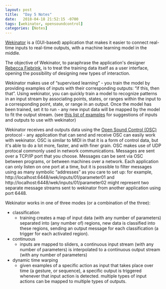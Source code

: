 ```yaml
---
layout: post
title:  "Day 5 Notes"
date:   2018-04-18 21:52:15 -0700
tags: [wekinator, opensoundcontrol]
categories: [Notes]
---
```


[Wekinator](http://www.wekinator.org/) is a (GUI-based) application that makes it easier to connect real-time inputs to real-time outputs, with a machine learning model in the middle. 

The objective of Wekinator, to paraphrase the application's designer [Rebecca Fiebrink](http://www.doc.gold.ac.uk/~mas01rf/Rebecca_Fiebrink_Goldsmiths/welcome.html), is to treat the training data itself as a user interface, opening the possibility of designing new types of interaction.

Wekinator makes use of  “supervised learning” - you train the model by providing examples of inputs with their corresponding outputs: “if this, then that”. Using wekinator, you can quickly train a model to recognize patterns in an input stream by associating points, states, or ranges within the input to a corresponding point, state, or range in an output. Once the model has been trained, set it to run - any new input data will be mapped by the model to fit the output stream. (see [this list of examples](http://www.wekinator.org/examples/) for suggestions of inputs and outputs to use with wekinator)

Wekinator receives and outputs data using the [Open Sound Control (OSC)](https://en.wikipedia.org/wiki/Open_Sound_Control) protocol - any application that can send and receive OSC can easily work with wekinator. OSC is similar to MIDI in that it is a form of control data, but it's able to do a lot more, faster, and with finer grain. OSC makes use of UDP protocal commonly used in network communications. Messages are sent over a TCP/IP port that you choose. Messages can be sent via OSC between programs, or between machines over a network. Each application can only listen on one port at a time, but it is possible to filter messages using as many symbolic “addresses” as you care to set up: for example, http://localhost:6448/wek/inputs/01/parameter01 and http://localhost:6448/wek/inputs/01/parameter02 might represent two separate message streams sent to wekinator from another application using port 6448. 

Wekinator works in one of three modes (or a combination of the three):
- classification
  - training creates a map of input data (with any number of parameters) separated into (any number of) regions, new data is classified into these regions, sending an output message for each classification (a trigger for each activated region).
- continuous
  - inputs are mapped to sliders, a continuous input stream (with any number of parameters) is interpolated to a continuous output stream (with any number of parameters)
- dynamic time warping
  - given examples of a specific action as input that takes place over time (a gesture, or sequence), a specific output is triggered whenever that input action is detected. multiple types of input actions can be mapped to multiple types of outputs.
